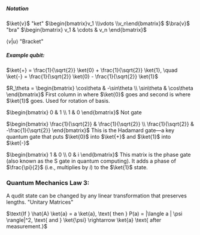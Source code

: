 ##### Notation
$\ket{v}$ "ket" $\begin{bmatrix}v_1 \\\vdots \\v_n\end{bmatrix}$
$\bra{v}$ "bra" $\begin{bmatrix} v_1 & \cdots & v_n \end{bmatrix}$

$\langle v|u \rangle$ "Bracket"

##### Example qubit:

$\ket{+} = \frac{1}{\sqrt{2}} \ket{0} + \frac{1}{\sqrt{2}} \ket{1}, \quad \ket{-} = \frac{1}{\sqrt{2}} \ket{0} - \frac{1}{\sqrt{2}} \ket{1}$




$R_\theta = \begin{bmatrix} \cos\theta & -\sin\theta \\ \sin\theta & \cos\theta \end{bmatrix}$
First column in where $\ket{0}$ goes and second is where $\ket{1}$ goes. Used for rotation of basis.

$\begin{bmatrix} 0 & 1 \\ 1 & 0 \end{bmatrix}$
Not gate

$\begin{bmatrix} \frac{1}{\sqrt{2}} & \frac{1}{\sqrt{2}} \\ \frac{1}{\sqrt{2}} & -\frac{1}{\sqrt{2}} \end{bmatrix}$
This is the Hadamard gate—a key quantum gate that puts $\ket{0}$ into $\ket{+}$ and $\ket{1}$ into $\ket{-}$

$\begin{bmatrix} 1 & 0 \\ 0 & i \end{bmatrix}$
This matrix is the phase gate (also known as the S gate in quantum computing). It adds a phase of $\frac{\pi}{2}$ (i.e., multiplies by $i$) to the $\ket{1}$ state.

### Quantum Mechanics Law 3:
A qudit state can be changed by any linear transformation that preserves lengths. "Unitary Matrices"

$\text{If } \hat{A} \ket{a} = a \ket{a}, \text{ then } P(a) = |\langle a | \psi \rangle|^2, \text{ and } \ket{\psi} \rightarrow \ket{a} \text{ after measurement.}$

